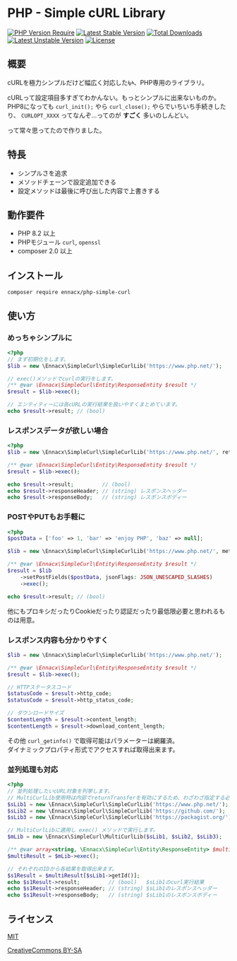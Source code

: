 # PHP - Simple cURL Library

[![PHP Version Require](http://poser.pugx.org/ennacx/php-simple-curl/require/php)](https://packagist.org/packages/ennacx/php-simple-curl)
[![Latest Stable Version](http://poser.pugx.org/ennacx/php-simple-curl/v)](https://packagist.org/packages/ennacx/php-simple-curl)
[![Total Downloads](http://poser.pugx.org/ennacx/php-simple-curl/downloads)](https://packagist.org/packages/ennacx/php-simple-curl)
[![Latest Unstable Version](http://poser.pugx.org/ennacx/php-simple-curl/v/unstable)](https://packagist.org/packages/ennacx/php-simple-curl)
[![License](http://poser.pugx.org/ennacx/php-simple-curl/license)](https://packagist.org/packages/ennacx/php-simple-curl)

## 概要
cURLを極力シンプルだけど幅広く対応した<strike>い</strike>、PHP専用のライブラリ。

cURLって設定項目多すぎてわかんない。もっとシンプルに出来ないものか。<br>
PHP8になっても ```curl_init();``` やら ```curl_close();``` やらでいちいち手続きしたり、 ```CURLOPT_XXXX``` ってなんぞ…ってのが **すごく** 多いのしんどい。

って常々思ってたので作りました。

## 特長
* シンプルさを追求
* メソッドチェーンで設定追加できる
* 設定メソッドは最後に呼び出した内容で上書きする

## 動作要件
* PHP 8.2 以上
* PHPモジュール ```curl```, ```openssl```
* composer 2.0 以上

## インストール
```
composer require ennacx/php-simple-curl
```

## 使い方
### めっちゃシンプルに
```php
<?php
// まず初期化をします。
$lib = new \Ennacx\SimpleCurl\SimpleCurlLib('https://www.php.net/');

// exec()メソッドでcurlの実行をします。
/** @var \Ennacx\SimpleCurl\Entity\ResponseEntity $result */
$result = $lib->exec();

// エンティティーには各cURLの実行結果を扱いやすくまとめています。
echo $result->result; // (bool)
```

### レスポンスデータが欲しい場合
```php
<?php
$lib = new \Ennacx\SimpleCurl\SimpleCurlLib('https://www.php.net/', returnTransfer: true);

/** @var \Ennacx\SimpleCurl\Entity\ResponseEntity $result */
$result = $lib->exec();

echo $result->result;         // (bool)
echo $result->responseHeader; // (string) レスポンスヘッダー
echo $result->responseBody;   // (string) レスポンスボディー
```

### POSTやPUTもお手軽に
```php
<?php
$postData = ['foo' => 1, 'bar' => 'enjoy PHP', 'baz' => null];

$lib = new \Ennacx\SimpleCurl\SimpleCurlLib('https://www.php.net/', method: CurlMethod::POST);

/** @var \Ennacx\SimpleCurl\Entity\ResponseEntity $result */
$result = $lib
    ->setPostFields($postData, jsonFlags: JSON_UNESCAPED_SLASHES)
    ->exec();

echo $result->result; // (bool)
```

他にもプロキシだったりCookieだったり認証だったり最低限必要と思われるものは用意。

### レスポンス内容も分かりやすく
```php
$lib = new \Ennacx\SimpleCurl\SimpleCurlLib('https://www.php.net/');

/** @var \Ennacx\SimpleCurl\Entity\ResponseEntity $result */
$result = $lib->exec();

// HTTPステータスコード
$statusCode = $result->http_code;
$statusCode = $result->http_status_code;

// ダウンロードサイズ
$contentLength = $result->content_length;
$contentLength = $result->download_content_length;
```

その他 ```curl_getinfo()``` で取得可能はパラメーターは網羅済。<br>
ダイナミックプロパティ形式でアクセスすれば取得出来ます。

### 並列処理も対応
```php
<?php
// 並列処理したいcURL対象を列挙します。
// MultiCurlLib使用時は内部でreturnTransferを有効にするため、わざわざ指定する必要はありません。
$sLib1 = new \Ennacx\SimpleCurl\SimpleCurlLib('https://www.php.net/');
$sLib2 = new \Ennacx\SimpleCurl\SimpleCurlLib('https://github.com/');
$sLib3 = new \Ennacx\SimpleCurl\SimpleCurlLib('https://packagist.org/');

// MultiCurlLibに適用し exec() メソッドで実行します。
$mLib = new \Ennacx\SimpleCurl\MultiCurlLib($sLib1, $sLib2, $sLib3);

/** @var array<string, \Ennacx\SimpleCurl\Entity\ResponseEntity> $multiResult */
$multiResult = $mLib->exec();

// それぞれのIDから各結果を取得出来ます。
$s1Result = $multiResult[$sLib1->getId()];
echo $s1Result->result;         // (bool)   $sLib1のcurl実行結果
echo $s1Result->responseHeader; // (string) $sLib1のレスポンスヘッダー
echo $s1Result->responseBody;   // (string) $sLib1のレスポンスボディー
```

## ライセンス
[MIT](https://en.wikipedia.org/wiki/MIT_License)

[CreativeCommons BY-SA](https://creativecommons.org/licenses/by-sa/4.0/)
